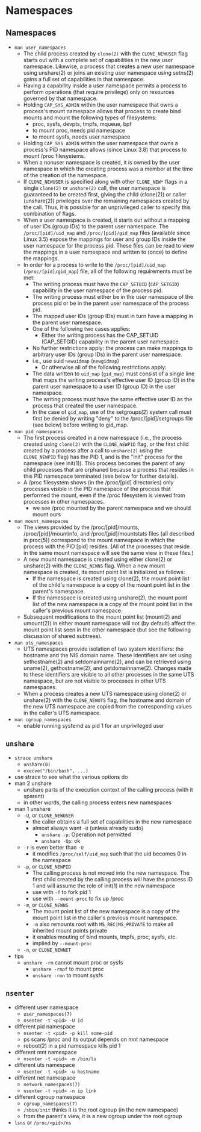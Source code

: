 Namespaces
==========

## Namespaces

- `man user_namespaces`
  - The child process created by `clone(2)` with the `CLONE_NEWUSER` flag
    starts out with a complete set of capabilities in the new user namespace.
    Likewise, a process that creates a new user namespace using unshare(2) or
    joins an existing user namespace using setns(2) gains a full set of
    capabilities in that namespace.
  - Having a capability inside a user namespace permits a process to perform
    operations (that require privilege) only on resources governed by that
    namespace.
  - Holding `CAP_SYS_ADMIN` within the user namespace that owns a process's
    mount namespace allows that process to create bind mounts and mount the
    following types of filesystems:
    - proc, sysfs, devpts, tmpfs, mqueue, bpf
    - to mount proc, needs pid namespace
    - to mount sysfs, needs user namespace
  - Holding `CAP_SYS_ADMIN` within the user namespace that owns a process's
    PID namespace allows (since Linux 3.8) that process to mount /proc
    filesystems.
  - When a nonuser namespace is created, it is owned by the user namespace in
    which the creating process was a member at the time of the creation of the
    namespace.
  - If `CLONE_NEWUSER` is specified along with other `CLONE_NEW*` flags in a
    single `clone(2)` or `unshare(2)` call, the user namespace is guaranteed
    to be created first, giving the child (clone(2)) or caller (unshare(2))
    privileges over the remaining namespaces created by the call.  Thus, it is
    possible for an unprivileged caller to specify this combination of flags.
  - When a user namespace is created, it starts out without a mapping of user
    IDs (group IDs) to the parent user namespace. The `/proc/[pid]/uid_map`
    and `/proc/[pid]/gid_map` files (available since Linux 3.5) expose the
    mappings for user and group IDs inside the user namespace for the process
    pid.  These files can be read to view the mappings in a user namespace and
    written to (once) to define the mappings.
  - In order for a process to write to the `/proc/[pid]/uid_map`
    (`/proc/[pid]/gid_map`) file, all of the following requirements must be
    met:
    - The writing process must have the `CAP_SETUID` (`CAP_SETGID`) capability
      in the user namespace of the process pid.
    - The writing process must either be in the user namespace of the process
      pid or be in the parent user namespace of the process pid.
    - The mapped user IDs (group IDs) must in turn have a mapping in the
      parent user namespace.
    - One of the following two cases applies:
      - Either the writing process has the CAP_SETUID (CAP_SETGID) capability
      	in the parent user namespace.
	- No further restrictions apply: the process can make mappings to
	  arbitrary user IDs (group IDs) in the parent user namespace.
	- i.e., use suid `newuidmap` (`newgidmap`)
      - Or otherwise all of the following restrictions apply:
	- The data written to `uid_map` (`gid_map`) must consist of a single
	  line that maps the writing process's effective user ID (group ID) in
	  the parent user namespace to a user ID (group ID) in the user
	  namespace.
	- The writing process must have the same effective user ID as the
	  process that created the user namespace.
	- In the case of `gid_map`, use of the setgroups(2) system call must
	  first be denied by writing "deny" to the /proc/[pid]/setgroups file
	  (see below) before writing to gid_map.
- `man pid_namespaces`
  - The first process created in a new namespace (i.e., the process created
    using `clone(2)` with the `CLONE_NEWPID` flag, or the first child created
    by a process after a call to `unshare(2)` using the `CLONE_NEWPID` flag)
    has the PID 1, and is the "init" process for the namespace (see init(1)).
    This process becomes the parent of any child processes that are orphaned
    because a process that resides in this PID namespace terminated (see below
    for further details).
  - A /proc filesystem shows (in the /proc/[pid] directories) only processes
    visible in the PID namespace of the process that performed the mount, even
    if the /proc filesystem is viewed from processes in other namespaces.
    - we see /proc mounted by the parent namespace and we should mount ours
- `man mount_namespaces`
  - The views provided by the /proc/[pid]/mounts, /proc/[pid]/mountinfo, and
    /proc/[pid]/mountstats files (all described in proc(5)) correspond to the
    mount namespace in which the process with the PID [pid] resides. (All of
    the processes that reside in the same mount namespace will see the same
    view in these files.)
  - A new mount namespace is created using either clone(2) or unshare(2) with
    the `CLONE_NEWNS` flag.  When a new mount namespace is created, its mount
    point list is initialized as follows:
    - If the namespace is created using clone(2), the mount point list of the
      child's namespace is a copy of the mount point list in the parent's
      namespace.
    - If the namespace is created using unshare(2), the mount point list of
      the new namespace is a copy of the mount point list in the caller's
      previous mount namespace.
  - Subsequent modifications to the mount point list (mount(2) and umount(2))
    in either mount namespace will not (by default) affect the mount point
    list seen in the other namespace (but see the following discussion of
    shared subtrees).
- `man uts_namespaces`
  - UTS namespaces provide isolation of two system identifiers: the hostname
    and the NIS domain name. These identifiers are set using sethostname(2)
    and setdomainname(2), and can be retrieved using uname(2), gethostname(2),
    and getdomainname(2). Changes made to these identifiers are visible to all
    other processes in the same UTS namespace, but are not visible to
    processes in other UTS namespaces.
  - When a process creates a new UTS namespace using clone(2) or unshare(2)
    with the `CLONE_NEWUTS` flag, the hostname and domain of the new UTS
    namespace are copied from the corresponding values in the caller's UTS
    namespace.
- `man cgroup_namespaces`
  - enable running systemd as pid 1 for an unprivileged user

## `unshare`

- `strace unshare`
  - `unshare(0)`
  - `execve("/bin/bash", ...)`
- use strace to see what the various options do
- man 2 unshare
  - unshare parts of the execution context of the calling process (with it
    sparent)
  - in other words, the calling process enters new namespaces
- man 1 unshare
  - `-U`, or `CLONE_NEWUSER`
    - the caller obtains a full set of capabilities in the new namespace
    - almost always want `-U` (unless already sudo)
      - `unshare -p`: Operation not permitted
      - `unshare -Up`: ok
  - `-r` is even better than `-U`
    - it modifies `/proc/self/uid_map` such that the uid becomes 0 in the
      namespace
  - `-p`, or `CLONE_NEWPID`
    - The calling process is not moved into the new namespace.  The first
      child created by the calling process will have the process ID 1 and will
      assume the role of init(1) in the new namespace
    - use with `-f` to fork pid 1
    - use with `--mount-proc` to fix up /proc
  - `-m`, or `CLONE_NEWNS`
    - The mount point list of the new namespace is a copy of the mount point
      list in the caller's previous mount namespace.
    - `-m` also remounts root with `MS_REC|MS_PRIVATE` to make all inherited
      mount points private
    - it enables mouting of bind mounts, tmpfs, proc, sysfs, etc.
    - implied by `--mount-proc`
  - `-n`, or `CLONE_NEWNET`
- tips
  - `unshare -rm` cannot mount proc or sysfs
    - `unshare -rmpf` to mount proc
    - `unshare -rmn` to mount sysfs

## `nsenter`

- different user namespace
  - `user_namespaces(7)`
  - `nsenter -t <pid> -U id`
- different pid namespace
  - `nsenter -t <pid> -p kill some-pid`
  - ps scans /proc and its output depends on mnt namespace
  - reboot(2) in a pid namespace kills pid 1
- different mnt namespace
  - `nsenter -t <pid> -m /bin/ls`
- different uts namespace
  - `nsenter -t <pid> -u hostname`
- different net namespace
  - `network_namespaces(7)`
  - `nsenter -t <pid> -n ip link`
- different cgroup namespace
  - `cgroup_namespaces(7)`
  - `/sbin/init` thinks it is the root cgroup (in the new namespace)
  - from the parent's view, it is a new cgroup under the root cgroup
- `lsns` or `/proc/<pid>/ns`
